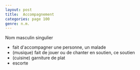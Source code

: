 ```yaml
---
layout: post
title:  Accompagnement
categories: page 100
genre: n.m.
---
```


Nom masculin singulier

* fait d'accompagner une personne, un malade
* (musique) fait de jouer ou de chanter en soutien, ce soutien
* (cuisine) garniture de plat
* escorte
